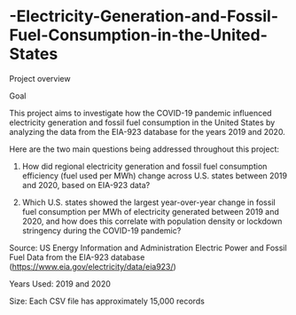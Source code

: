 # -Electricity-Generation-and-Fossil-Fuel-Consumption-in-the-United-States

Project overview


Goal

This project aims to investigate how the COVID-19 pandemic influenced electricity generation
and fossil fuel consumption in the United States by analyzing the data from the EIA-923
database for the years 2019 and 2020.

Here are the two main questions being addressed throughout this project:

1. How did regional electricity generation and fossil fuel consumption efficiency (fuel used
per MWh) change across U.S. states between 2019 and 2020, based on EIA-923 data?

3. Which U.S. states showed the largest year-over-year change in fossil fuel consumption
per MWh of electricity generated between 2019 and 2020, and how does this correlate
with population density or lockdown stringency during the COVID-19 pandemic?


Source: US Energy Information and Administration Electric Power and Fossil Fuel Data from
the EIA-923 database
(https://www.eia.gov/electricity/data/eia923/)

Years Used: 2019 and 2020

Size: Each CSV file has approximately 15,000 records
